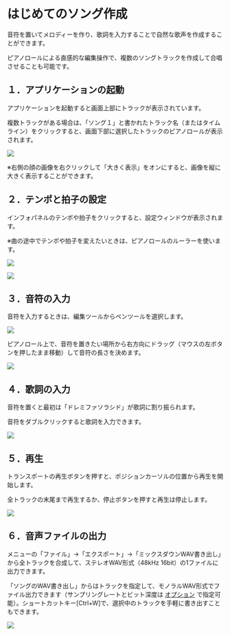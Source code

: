 


はじめてのソング作成
==========


  


 音符を置いてメロディーを作り、歌詞を入力することで自然な歌声を作成することができます。
   

 ピアノロールによる直感的な編集操作で、複数のソングトラックを作成して合唱させることも可能です。
   

１．アプリケーションの起動
-------------


 アプリケーションを起動すると画面上部にトラックが表示されています。
   

 複数トラックがある場合は、「ソング１」と書かれたトラック名（またはタイムライン）をクリックすると、画面下部に選択したトラックのピアノロールが表示されます。
   

  


![](../image/02_w.png)

 ※右側の顔の画像を右クリックして「大きく表示」をオンにすると、画像を縦に大きく表示することができます。
   

２．テンポと拍子の設定
-----------


 インフォパネルのテンポや拍子をクリックすると、設定ウィンドウが表示されます。
   

 ※曲の途中でテンポや拍子を変えたいときは、ピアノロールのルーラーを使います。
   

  


![](../image/ls_02_w.png)

  


![](../image/ls_03_w.png)

３．音符の入力
-------


 音符を入力するときは、編集ツールからペンツールを選択します。
   

  


![](../image/ls_04.png)

  

 ピアノロール上で、音符を置きたい場所から右方向にドラッグ（マウスの左ボタンを押したまま移動）して音符の長さを決めます。
   

  


![](../image/ls_05_w.png)

４．歌詞の入力
-------


 音符を置くと最初は「ドレミファソラシド」が歌詞に割り振られます。
   

 音符をダブルクリックすると歌詞を入力できます。
   

  


![](../image/ls_06_w.png)

５．再生
----


 トランスポートの再生ボタンを押すと、ポジションカーソルの位置から再生を開始します。
   

 全トラックの末尾まで再生するか、停止ボタンを押すと再生は停止します。
   

  


![](../image/ls_07.png)

６．音声ファイルの出力
-----------


 メニューの「ファイル」→「エクスポート」→「ミックスダウンWAV書き出し」から全トラックを合成して、ステレオWAV形式（48kHz 16bit）の1ファイルに出力できます。
   

 「ソングのWAV書き出し」からはトラックを指定して、モノラルWAV形式でファイル出力できます（サンプリングレートとビット深度は
 [オプション](https://cevio.jp/guide/cevio_ai/option/) 
 で指定可能）。ショートカットキー\[Ctrl\+W]で、選択中のトラックを手軽に書き出すこともできます。
   

  


![](../image/ls_08.png)





